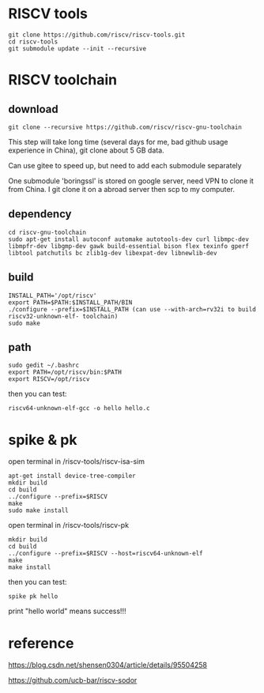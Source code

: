 # RISCV tools

    git clone https://github.com/riscv/riscv-tools.git  
    cd riscv-tools  
    git submodule update --init --recursive

# RISCV toolchain

## download

    git clone --recursive https://github.com/riscv/riscv-gnu-toolchain

This step will take long time (several days for me, bad github usage experience in China), git clone about 5 GB data.

Can use gitee to speed up, but need to add each submodule separately

One submodule 'boringssl' is stored on google server, need VPN to clone it from China. I git clone it on a abroad server then scp to my computer.

## dependency

    cd riscv-gnu-toolchain
    sudo apt-get install autoconf automake autotools-dev curl libmpc-dev libmpfr-dev libgmp-dev gawk build-essential bison flex texinfo gperf libtool patchutils bc zlib1g-dev libexpat-dev libnewlib-dev

## build

    INSTALL_PATH='/opt/riscv'
    export PATH=$PATH:$INSTALL_PATH/BIN
    ./configure --prefix=$INSTALL_PATH (can use --with-arch=rv32i to build riscv32-unknown-elf- toolchain)
    sudo make

## path

    sudo gedit ~/.bashrc
    export PATH=/opt/riscv/bin:$PATH
    export RISCV=/opt/riscv

then you can test:

    riscv64-unknown-elf-gcc -o hello hello.c

# spike & pk

open terminal in /riscv-tools/riscv-isa-sim

    apt-get install device-tree-compiler
    mkdir build
    cd build
    ../configure --prefix=$RISCV
    make
    sudo make install

open terminal in /riscv-tools/riscv-pk

    mkdir build
    cd build
    ../configure --prefix=$RISCV --host=riscv64-unknown-elf
    make
    make install

then you can test:

    spike pk hello

print "hello world" means success!!!

# reference

https://blog.csdn.net/shensen0304/article/details/95504258

https://github.com/ucb-bar/riscv-sodor
